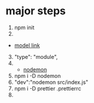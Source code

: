 # major steps
1. npm init
2. 
- [model link](https://app.eraser.io/workspace/YtPqZ1VogxGy1jzIDkzj?origin=share)
3. "type": "module",
4. - [nodemon]()
5. npm i -D nodemon
6. "dev":"nodemon src/index.js"
7. npm i -D prettier
    .prettierrc
8. 